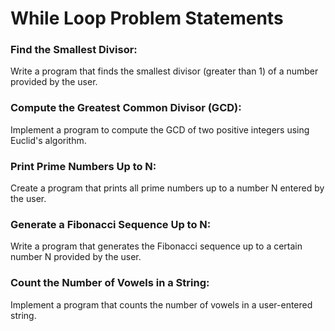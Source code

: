 # While Loop Problem Statements

### Find the Smallest Divisor:

Write a program that finds the smallest divisor (greater than 1) of a number provided by the user.

### Compute the Greatest Common Divisor (GCD):

Implement a program to compute the GCD of two positive integers using Euclid's algorithm.

### Print Prime Numbers Up to N:

Create a program that prints all prime numbers up to a number N entered by the user.

### Generate a Fibonacci Sequence Up to N:

Write a program that generates the Fibonacci sequence up to a certain number N provided by the user.

### Count the Number of Vowels in a String:

Implement a program that counts the number of vowels in a user-entered string.
